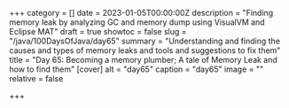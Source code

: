 +++
category = []
date = 2023-01-05T00:00:00Z
description = "Finding memory leak by analyzing GC and memory dump using VisualVM and Eclipse MAT"
draft = true
showtoc = false
slug = "/java/100DaysOfJava/day65"
summary = "Understanding and finding the causes and types of memory leaks and tools and suggestions to fix them"
title = "Day 65: Becoming a memory plumber; A tale of Memory Leak and how to find them"
[cover]
alt = "day65"
caption = "day65"
image = ""
relative = false

+++
